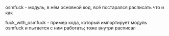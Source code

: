 osmfuck - модуль, в нём основной код, всё постарался расписать что и как

fuck_with_osmfuck - пример кода, который импортирует модуль osmfuck и пытается с ним работать; тоже внутри расписал
